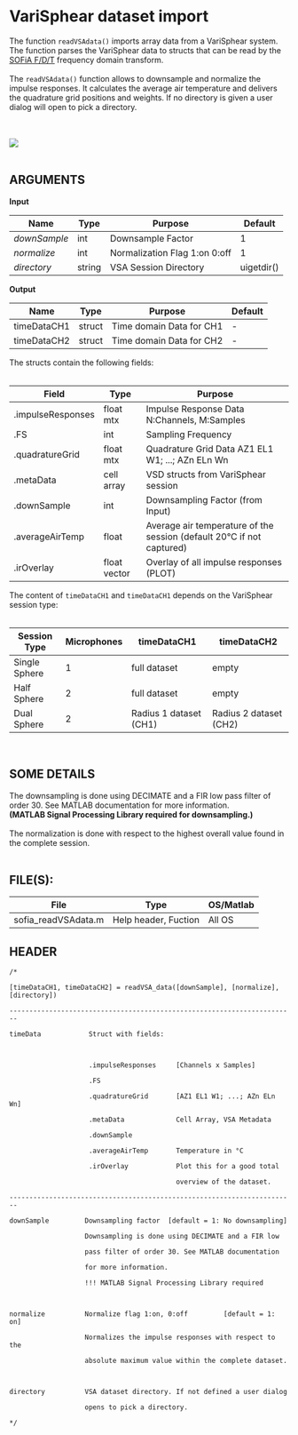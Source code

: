 # VariSphear dataset import #

The function `readVSAdata()` imports array data from a VariSphear system. The function parses the VariSphear data to structs that can be read by the [SOFiA F/D/T](FDT.md) frequency domain transform.<br><br>
The <code>readVSAdata()</code> function allows to downsample and normalize the impulse responses. It calculates the average air temperature and delivers the quadrature grid positions and weights. If no directory is given a user dialog will open to pick a directory.<br>
<br>
<br>

<img src='http://img.sofia-toolbox.googlecode.com/git/READVSA_NATIVE.png' />
<br>
<br>

<h2>ARGUMENTS</h2>
<b>Input</b>
<table><thead><th> <b>Name</b> </th><th> <b>Type</b> </th><th> <b>Purpose</b> </th><th> <b>Default</b> </th></thead><tbody>
<tr><td> <i>downSample</i> </td><td> int         </td><td> Downsample Factor </td><td> 1              </td></tr>
<tr><td> <i>normalize</i> </td><td> int         </td><td> Normalization Flag 1:on 0:off </td><td> 1              </td></tr>
<tr><td> <i>directory</i> </td><td> string      </td><td> VSA Session Directory </td><td> uigetdir()     </td></tr></tbody></table>

<b>Output</b>
<table><thead><th> <b>Name</b> </th><th> <b>Type</b> </th><th> <b>Purpose</b> </th><th> <b>Default</b> </th></thead><tbody>
<tr><td> timeDataCH1 </td><td> struct      </td><td> Time domain Data for CH1 </td><td> -              </td></tr>
<tr><td> timeDataCH2 </td><td> struct      </td><td> Time domain Data for CH2 </td><td> -              </td></tr></tbody></table>

The structs contain the following fields:<br>
<br>
<table><thead><th> <b>Field</b> </th><th> <b>Type</b> </th><th> <b>Purpose</b> </th></thead><tbody>
<tr><td> .impulseResponses </td><td> float mtx   </td><td> Impulse Response Data N:Channels, M:Samples </td></tr>
<tr><td> .FS          </td><td> int         </td><td> Sampling Frequency  </td></tr>
<tr><td> .quadratureGrid  </td><td> float mtx   </td><td> Quadrature Grid Data AZ1 EL1 W1; ...; AZn ELn Wn  </td></tr>
<tr><td> .metaData    </td><td> cell array  </td><td> VSD structs from VariSphear session </td></tr>
<tr><td> .downSample  </td><td> int         </td><td> Downsampling Factor (from Input)  </td></tr>
<tr><td> .averageAirTemp  </td><td> float       </td><td> Average air temperature of the session (default 20°C if not captured) </td></tr>
<tr><td> .irOverlay   </td><td> float vector </td><td> Overlay of all impulse responses (PLOT) </td></tr></tbody></table>

The content of <code>timeDataCH1</code> and <code>timeDataCH1</code> depends on the VariSphear session type:<br>
<br>
<table><thead><th> <b>Session Type</b> </th><th> <b>Microphones</b> </th><th> <b>timeDataCH1</b> </th><th> <b>timeDataCH2</b> </th></thead><tbody>
<tr><td> Single Sphere       </td><td> 1                  </td><td> full dataset       </td><td> empty              </td></tr>
<tr><td> Half Sphere         </td><td> 2                  </td><td> full dataset       </td><td> empty              </td></tr>
<tr><td> Dual Sphere         </td><td> 2                  </td><td> Radius 1 dataset (CH1) </td><td> Radius 2 dataset (CH2) </td></tr></tbody></table>

<br>

<h2>SOME DETAILS</h2>
The downsampling is done using DECIMATE and a FIR low pass filter of order 30. See MATLAB documentation for more information.<br> <b>(MATLAB Signal Processing Library required for downsampling.)</b><br><br>
The normalization is done with respect to the highest overall value found in the complete session.<br>
<br>
<h2>FILE(S):</h2>

<table><thead><th> File </th><th> Type </th><th> OS/Matlab </th></thead><tbody>
<tr><td> sofia_readVSAdata.m </td><td> Help header, Fuction </td><td> All OS    </td></tr></tbody></table>


<h2>HEADER</h2>
<pre><code>/*<br>
[timeDataCH1, timeDataCH2] = readVSA_data([downSample], [normalize], [directory])<br>
------------------------------------------------------------------------     <br>
timeData            Struct with fields:<br>
<br>
                    .impulseResponses     [Channels x Samples]          <br>
                    .FS<br>
                    .quadratureGrid       [AZ1 EL1 W1; ...; AZn ELn Wn]<br>
                    .metaData             Cell Array, VSA Metadata<br>
                    .downSample<br>
                    .averageAirTemp       Temperature in °C <br>
                    .irOverlay            Plot this for a good total <br>
                                          overview of the dataset.<br>
------------------------------------------------------------------------              <br>
downSample         Downsampling factor  [default = 1: No downsampling]<br>
                   Downsampling is done using DECIMATE and a FIR low <br>
                   pass filter of order 30. See MATLAB documentation <br>
                   for more information. <br>
                   !!! MATLAB Signal Processing Library required<br>
<br>
normalize          Normalize flag 1:on, 0:off         [default = 1: on]       <br>
                   Normalizes the impulse responses with respect to the <br>
                   absolute maximum value within the complete dataset.<br>
<br>
directory          VSA dataset directory. If not defined a user dialog<br>
                   opens to pick a directory.<br>
*/<br>
</code></pre>